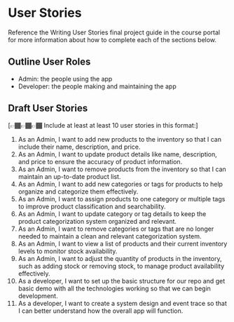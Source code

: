 # User Stories

Reference the Writing User Stories final project guide in the course portal for more information about how to complete each of the sections below.

## Outline User Roles

- Admin: the people using the app
- Developer: the people making and maintaining the app

## Draft User Stories

[👉🏾👉🏾👉🏾 Include at least at least 10 user stories in this format:]

1. As an Admin, I want to add new products to the inventory so that I can include their name, description, and price.
2. As an Admin, I want to update product details like name, description, and price to ensure the accuracy of product information.
3. As an Admin, I want to remove products from the inventory so that I can maintain an up-to-date product list.
4. As an Admin, I want to add new categories or tags for products to help organize and categorize them effectively.
5. As an Admin, I want to assign products to one category or multiple tags to improve product classification and searchability.
6. As an Admin, I want to update category or tag details to keep the product categorization system organized and relevant.
7. As an Admin, I want to remove categories or tags that are no longer needed to maintain a clean and relevant categorization system.
8. As an Admin, I want to view a list of products and their current inventory levels to monitor stock availability.
9. As an Admin, I want to adjust the quantity of products in the inventory, such as adding stock or removing stock, to manage product availability effectively.
10. As a developer, I want to set up the basic structure for our repo and get basic demo with all the technologies working so that we can begin development.
11. As a developer, I want to create a system design and event trace so that I can better understand how the overall app will function.
